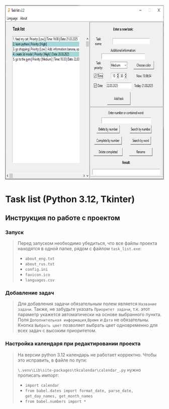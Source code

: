 <h1 align="center">
  <img src="screenshot.png" width="782px" height="552px" alt="Task list">
</h1>

# Task list (Python 3.12, Tkinter)

## Инструкция по работе с проектом

### Запуск
> Перед запуском необходимо убедиться, что все файлы проекта находятся в одной 
> папке, рядом с файлом `task_list.exe`:
> - `about_eng.txt`
> - `about_rus.txt`
> - `config.ini`
> - `favicon.ico`
> - `languages.csv`

### Добавление задач
> Для добавления задачи обязательным полем является `Название задачи`. 
> Также, не забудьте указать `Приоритет задачи`, т.к. этот параметр укажется автоматически на основе выбранного пункта.
> Поля `Дополнительная информация`,`Время` и `Дата` не обязательны. 
> Кнопка `Выбрать цвет` позволяет выбрать цвет одновременно для всех задач с высоким приоритетом.

### Настройка календаря при редактировании проекта
> На версии python 3.12 календарь не работает корректно. Чтобы это исправить, в файле по пути:
> 
> `\.venv\Lib\site-packages\tkcalendar\calendar_.py` нужно прописать импорт:
> - `import calendar`
> - `from babel.dates import format_date, parse_date, get_day_names, get_month_names`
> - `from babel.numbers import * `